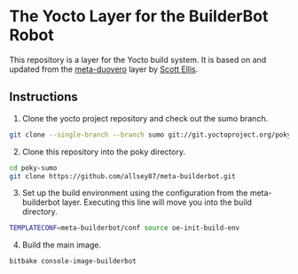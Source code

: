 # The Yocto Layer for the BuilderBot Robot
This repository is a layer for the Yocto build system. It is based on and updated from the [meta-duovero](https://github.com/jumpnow/meta-duovero) layer by [Scott Ellis](mailto:scott@jumpnowtek.com).

## Instructions
1. Clone the yocto project repository and check out the sumo branch.
```bash
git clone --single-branch --branch sumo git://git.yoctoproject.org/poky.git poky-sumo
```
2. Clone this repository into the poky directory.
```bash
cd poky-sumo
git clone https://github.com/allsey87/meta-builderbot.git
```
3. Set up the build environment using the configuration from the meta-builderbot layer. Executing this line will move you into the build directory.
```bash
TEMPLATECONF=meta-builderbot/conf source oe-init-build-env
```
4. Build the main image.
```bash
bitbake console-image-builderbot
```
